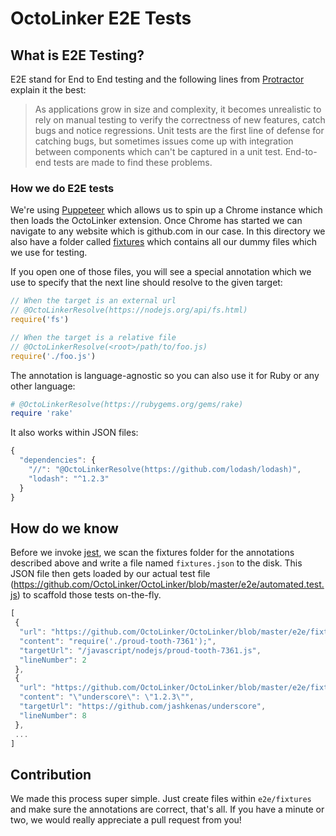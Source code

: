 # OctoLinker E2E Tests

## What is E2E Testing?

E2E stand for End to End testing and the following lines from [Protractor](https://docs.angularjs.org/guide/e2e-testing) explain it the best:

> As applications grow in size and complexity, it becomes unrealistic to rely on manual testing to verify the correctness of new features, catch bugs and notice regressions. Unit tests are the first line of defense for catching bugs, but sometimes issues come up with integration between components which can't be captured in a unit test. End-to-end tests are made to find these problems.

### How we do E2E tests

We're using [Puppeteer](https://github.com/GoogleChrome/puppeteer) which allows us to spin up a Chrome instance which then loads the OctoLinker extension. Once Chrome has started we can navigate to any website which is github.com in our case. In this directory we also have a folder called [fixtures](https://github.com/OctoLinker/OctoLinker/tree/master/e2e/fixtures) which contains all our dummy files which we use for testing. 

If you open one of those files, you will see a special annotation which we use to specify that the next line should resolve to the given target:

```js
// When the target is an external url
// @OctoLinkerResolve(https://nodejs.org/api/fs.html)
require('fs')

// When the target is a relative file
// @OctoLinkerResolve(<root>/path/to/foo.js)
require('./foo.js')
```

The annotation is language-agnostic so you can also use it for Ruby or any other language:

```ruby
# @OctoLinkerResolve(https://rubygems.org/gems/rake)
require 'rake'
```

It also works within JSON files:

```js
{
  "dependencies": {
    "//": "@OctoLinkerResolve(https://github.com/lodash/lodash)",
    "lodash": "^1.2.3"
  }
}
```

## How do we know 

Before we invoke [jest](https://github.com/facebook/jest), we scan the fixtures folder for the annotations described above and write a file named `fixtures.json` to the disk. This JSON file then gets loaded by our actual test file (https://github.com/OctoLinker/OctoLinker/blob/master/e2e/automated.test.js) to scaffold those tests on-the-fly. 


```js
[
 {
  "url": "https://github.com/OctoLinker/OctoLinker/blob/master/e2e/fixtures/javascript/nodejs/gentle-resonance-3436.js",
  "content": "require('./proud-tooth-7361');",
  "targetUrl": "/javascript/nodejs/proud-tooth-7361.js",
  "lineNumber": 2
 },
 {
  "url": "https://github.com/OctoLinker/OctoLinker/blob/master/e2e/fixtures/javascript/npm/package.json",
  "content": "\"underscore\": \"1.2.3\"",
  "targetUrl": "https://github.com/jashkenas/underscore",
  "lineNumber": 8
 },
 ...
]
```

## Contribution

We made this process super simple. Just create files within `e2e/fixtures` and make sure the annotations are correct, that's all. If you have a minute or two, we would really appreciate a pull request from you!
